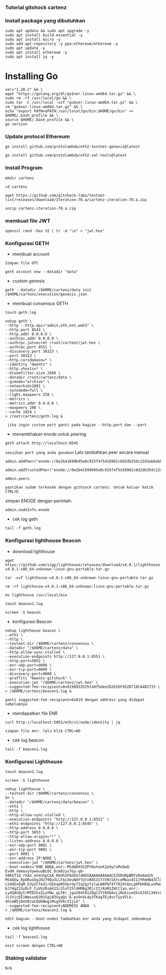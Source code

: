 ### Tutorial gitshock cartenz
### Install package yang dibutuhkan
```
sudo apt update && sudo apt upgrade -y
sudo apt install build-essential -y
sudo apt install micro -y
sudo add-apt-repository -y ppa:ethereum/ethereum -y
sudo apt update -y
sudo apt install ethereum -y
sudo apt install jq -y
```
# Installing Go
```
ver="1.20.2" && \
wget "https://golang.org/dl/go$ver.linux-amd64.tar.gz" && \
sudo rm -rf /usr/local/go && \
sudo tar -C /usr/local -xzf "go$ver.linux-amd64.tar.gz" && \
rm "go$ver.linux-amd64.tar.gz" && \
echo "export PATH=$PATH:/usr/local/go/bin:$HOME/go/bin" >> $HOME/.bash_profile && \
source $HOME/.bash_profile && \
go version
````
### Update protocol Ethereum
```
go install github.com/protolambda/eth2-testnet-genesis@latest
```
```
go install github.com/protolambda/eth2-val-tools@latest
```
### Install Program
```
mkdir cartenz
```
```
cd cartenz 
```
```
wget https://github.com/gitshock-labs/testnet-list/releases/download/Iteration-70.a/cartenz-iteration-70.a.zip
```
```
unzip cartenz-iteration-70.a.zip
```
### membuat file JWT
```
openssl rand -hex 32 | tr -d "\n" > "jwt.hex" 
```
### Konfigurasi GETH

* membuat account

`Simpan file UTC`
```
geth account new --datadir "data"
```
* custom genesis
```
geth --datadir /$HOME/cartenz/data init /$HOME/cartenz/execution/genesis.json
```
* membuat consensus GETH
```
touch geth.log
```
```
nohup geth \
--http --http.api="admin,eth,net,web3" \
--http.port 8543 \
--http.addr 0.0.0.0 \
--authrpc.addr 0.0.0.0 \
--authrpc.jwtsecret /root/cartenz/jwt.hex \
--authrpc.port 8551 \
--discovery.port 30323 \
--port 30323 \
--http.corsdomain=* \
--identity "dwentz" \
--http.vhosts=* \
--bloomfilter.size 2048 \
--datadir /root/cartenz/data \
--gcmode="archive" \
--networkid=1881 \
--syncmode=full \
--light.maxpeers 250 \
--metrics \
--metrics.addr 0.0.0.0 \
--maxpeers 100 \
--cache 1024 \
> /root/cartenz/geth.log &
```
` jika ingin custom port ganti pada bagian --http.port dan --port`
* menambhakan enode untuk peering
```
geth attach http://localhost:8545
```
`sesuikan port yang anda gunakan`
Lalu tambahkan peer secara manual
```
admin.addPeer("enode://0e2b41699b95e8c915f4f5d18962c0d2db35dc22d3abbebbd25fc48221d1039943240ad37a6e9d853c0b4ea45da7b6b5203a7127b5858c946fc040cace8d2d63@147.75.71.217:30303")
```
```
admin.addTrustedPeer("enode://0e2b41699b95e8c915f4f5d18962c0d2db35dc22d3abbebbd25fc48221d1039943240ad37a6e9d853c0b4ea45da7b6b5203a7127b5858c946fc040cace8d2d63@147.75.71.217:30303")
```
```
admin.peers
```
`pastikan sudah terkonek dengan githsock cartenz. Untuk keluar ketik CTRL+D`

simpan ENODE dengan perintah:
```
admin.nodeInfo.enode
```
* cek log geth
```
tail -f geth.log
```
### Konfigurasi lighthouse Beacon
* download lighthouse
```
wget https://github.com/sigp/lighthouse/releases/download/v4.0.1/lighthouse-v4.0.1-x86_64-unknown-linux-gnu-portable.tar.gz
```
```
tar -xvf lighthouse-v4.0.1-x86_64-unknown-linux-gnu-portable.tar.gz
```
```
rm -rf lighthouse-v4.0.1-x86_64-unknown-linux-gnu-portable.tar.gz
```
```
mv lighthouse /usr/local/bin
```
```
touch beacon1.log
```
```
screen -S beacon
```
* konfigurasi Beacon
```
nohup lighthouse beacon \
--eth1 \
--http \
--testnet-dir /$HOME/cartenz/consensus \
--datadir "/$HOME/cartenz/data" \
--http-allow-sync-stalled \
--execution-endpoints http://127.0.0.1:8551 \
--http-port=5052 \
--enr-udp-port=9000 \
--enr-tcp-port=9000 \
--discovery-port=9000 \
--graffiti "Dwentz-gitshock" \
--execution-jwt "/$HOME/cartenz/jwt.hex" \
--suggested-fee-recipient=0x0198d33525fa9f5dee2D2626F952D718CA482733 \
> /$HOME/cartenz/beacon1.log &
```
`ganti suggested-fee-recipient=0x019 dengan address yang didapat sebelumnya`
* mendapatkan file ENR
```
curl http://localhost:5052/eth/v1/node/identity | jq 
```
`simpan file enr- lalu klik CTRL+AD`
* cek log beacon
```
tail -f beacon1.log
```
### Konfigurasi Lighthouse
```
touch beacon2.log
```
```
screen -S lighthouse
```
```
nohup lighthouse \
--testnet-dir /$HOME/cartenz/consensus \
bn \
--datadir "/$HOME/cartenz/data/beacon" \
--eth1 \
--http \
--http-allow-sync-stalled \
--execution-endpoints "http://127.0.0.1:8551" \
--eth1-endpoints "http://127.0.0.1:8545" \
--http-address 0.0.0.0 \
--http-port 5053 \
--http-allow-origin="*" \
--listen-address 0.0.0.0 \
--enr-udp-port 9001 \
--enr-tcp-port 9001 \
--port 9001 \
--enr-address IP-NODE \
--execution-jwt "/$HOME/cartenz/jwt.hex" \
--boot-nodes="ENR ANDA,enr:-MS4QHXShZPtKwtexK2p9yCxMxDwQ-EvdH_VemoxyVyweuaBLOC_8cmOzyx7Gy-q6-X8KGT1d_rhAn_ekXnhpCkA_REHh2F0dG5ldHOIAAAAAAAAAACEZXRoMpBMfxReAmd2k___________gmlkgnY0gmlwhJNLR9mJc2VjcDI1NmsxoQJB10N42nK6rr7Q_NIJNkJFi2uo6itMTOQlPZDcCy09T4hzeW5jbmV0c4gAAAAAAAAAAIN0Y3CCIyiDdWRwgiMo,enr:-MS4QEw_RpORuoXgJ0279QuVLLFAiXevNdYtU7vR8S1CY7X9CS6tceMbaxdIIJYRmHN43ClqHtE2b0H0maSb18cm9D0Hh2F0dG5ldHOIAAAAAAAAAACEZXRoMpBMfxReAmd2k___________gmlkgnY0gmlwhJNLR9mJc2VjcDI1NmsxoQOkQIyCVHLbLjIFMjqNSJEUsbYMe4Tsv9blUWvN6Rsft4hzeW5jbmV0c4gAAAAAAAAAAIN0Y3CCIymDdWRwgiMp,enr:-LS4QExQqM_G3y2CfedjrGEbapN5Vprdy7Iq2gzfylwLW8PQf4Tf82XnQxLg9PbH8QLwsMaoWwYjTo7xHQ4oy4eCn7kBh2F0dG5ldHOIAAAAAAAAAACEZXRoMpBMfxReAmd2k___________gmlkgnY0iXNlY3AyNTZrMaEDec2pARmw1GLJHiXIDaG-6J74gZ1SyDcF_CuVUzRsmX2Ic3luY25ldHMAg3RjcIIjKoN1ZHCCIyo,enr:-Ly4QASQytrMTDShxZLaYNw_gLFKr_jgn264t812QqCIYtRXDAvLjNokixeG5nXJdCL94VcCmpF_HVIgJhgvR871pwABh2F0dG5ldHOIAAAAAAAAAACEZXRoMpBMfxReAmd2k___________gmlkgnY0gmlwhDZSKp-Jc2VjcDI1NmsxoQJ01SgLN3nyqQc-6-pvOnVL4p3TKaqTEj8xcTyyVFLk-4hzeW5jbmV0cwCDdGNwgiMsg3VkcIIjLA" \
--suggested-fee-recipient=ADDRESS ANDA  \
> /$HOME/cartenz/beacon2.log &
```
`edit bagian --boot-nodes Tambahkan enr anda yang didapat sebeumnya`

* cek log lighthouse
``` 
tail -f beacon2.log
```
`exit screen dengan CTRL+AD`
### Staking validator
```
N/A
```
